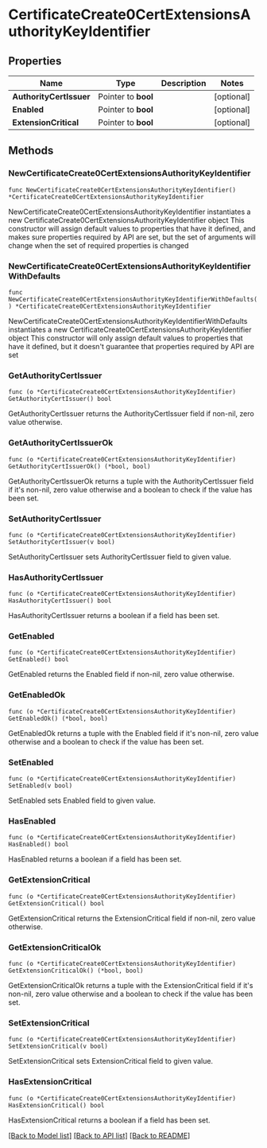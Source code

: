 # CertificateCreate0CertExtensionsAuthorityKeyIdentifier

## Properties

Name | Type | Description | Notes
------------ | ------------- | ------------- | -------------
**AuthorityCertIssuer** | Pointer to **bool** |  | [optional] 
**Enabled** | Pointer to **bool** |  | [optional] 
**ExtensionCritical** | Pointer to **bool** |  | [optional] 

## Methods

### NewCertificateCreate0CertExtensionsAuthorityKeyIdentifier

`func NewCertificateCreate0CertExtensionsAuthorityKeyIdentifier() *CertificateCreate0CertExtensionsAuthorityKeyIdentifier`

NewCertificateCreate0CertExtensionsAuthorityKeyIdentifier instantiates a new CertificateCreate0CertExtensionsAuthorityKeyIdentifier object
This constructor will assign default values to properties that have it defined,
and makes sure properties required by API are set, but the set of arguments
will change when the set of required properties is changed

### NewCertificateCreate0CertExtensionsAuthorityKeyIdentifierWithDefaults

`func NewCertificateCreate0CertExtensionsAuthorityKeyIdentifierWithDefaults() *CertificateCreate0CertExtensionsAuthorityKeyIdentifier`

NewCertificateCreate0CertExtensionsAuthorityKeyIdentifierWithDefaults instantiates a new CertificateCreate0CertExtensionsAuthorityKeyIdentifier object
This constructor will only assign default values to properties that have it defined,
but it doesn't guarantee that properties required by API are set

### GetAuthorityCertIssuer

`func (o *CertificateCreate0CertExtensionsAuthorityKeyIdentifier) GetAuthorityCertIssuer() bool`

GetAuthorityCertIssuer returns the AuthorityCertIssuer field if non-nil, zero value otherwise.

### GetAuthorityCertIssuerOk

`func (o *CertificateCreate0CertExtensionsAuthorityKeyIdentifier) GetAuthorityCertIssuerOk() (*bool, bool)`

GetAuthorityCertIssuerOk returns a tuple with the AuthorityCertIssuer field if it's non-nil, zero value otherwise
and a boolean to check if the value has been set.

### SetAuthorityCertIssuer

`func (o *CertificateCreate0CertExtensionsAuthorityKeyIdentifier) SetAuthorityCertIssuer(v bool)`

SetAuthorityCertIssuer sets AuthorityCertIssuer field to given value.

### HasAuthorityCertIssuer

`func (o *CertificateCreate0CertExtensionsAuthorityKeyIdentifier) HasAuthorityCertIssuer() bool`

HasAuthorityCertIssuer returns a boolean if a field has been set.

### GetEnabled

`func (o *CertificateCreate0CertExtensionsAuthorityKeyIdentifier) GetEnabled() bool`

GetEnabled returns the Enabled field if non-nil, zero value otherwise.

### GetEnabledOk

`func (o *CertificateCreate0CertExtensionsAuthorityKeyIdentifier) GetEnabledOk() (*bool, bool)`

GetEnabledOk returns a tuple with the Enabled field if it's non-nil, zero value otherwise
and a boolean to check if the value has been set.

### SetEnabled

`func (o *CertificateCreate0CertExtensionsAuthorityKeyIdentifier) SetEnabled(v bool)`

SetEnabled sets Enabled field to given value.

### HasEnabled

`func (o *CertificateCreate0CertExtensionsAuthorityKeyIdentifier) HasEnabled() bool`

HasEnabled returns a boolean if a field has been set.

### GetExtensionCritical

`func (o *CertificateCreate0CertExtensionsAuthorityKeyIdentifier) GetExtensionCritical() bool`

GetExtensionCritical returns the ExtensionCritical field if non-nil, zero value otherwise.

### GetExtensionCriticalOk

`func (o *CertificateCreate0CertExtensionsAuthorityKeyIdentifier) GetExtensionCriticalOk() (*bool, bool)`

GetExtensionCriticalOk returns a tuple with the ExtensionCritical field if it's non-nil, zero value otherwise
and a boolean to check if the value has been set.

### SetExtensionCritical

`func (o *CertificateCreate0CertExtensionsAuthorityKeyIdentifier) SetExtensionCritical(v bool)`

SetExtensionCritical sets ExtensionCritical field to given value.

### HasExtensionCritical

`func (o *CertificateCreate0CertExtensionsAuthorityKeyIdentifier) HasExtensionCritical() bool`

HasExtensionCritical returns a boolean if a field has been set.


[[Back to Model list]](../README.md#documentation-for-models) [[Back to API list]](../README.md#documentation-for-api-endpoints) [[Back to README]](../README.md)


